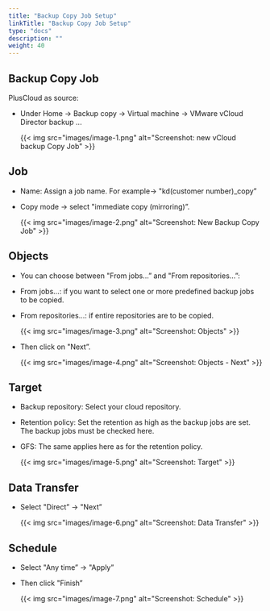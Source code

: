 ```yaml
---
title: "Backup Copy Job Setup"
linkTitle: "Backup Copy Job Setup"
type: "docs"
description: ""
weight: 40
---
```


## Backup Copy Job

PlusCloud as source:

-   Under Home → Backup copy → Virtual machine → VMware vCloud Director backup ...

    {{< img src="images/image-1.png" alt="Screenshot: new vCloud backup Copy Job" >}}

## Job

-   Name: Assign a job name. For example→ "kd(customer number)\_copy”

-   Copy mode → select "immediate copy (mirroring)”.

    {{< img src="images/image-2.png" alt="Screenshot: New Backup Copy Job" >}}

## Objects

-   You can choose between "From jobs...” and "From repositories...”:

-   From jobs…: if you want to select one or more predefined backup jobs to be copied.

-   From repositories...: if entire repositories are to be copied.

    {{< img src="images/image-3.png" alt="Screenshot: Objects" >}}

-   Then click on "Next”.

    {{< img src="images/image-4.png" alt="Screenshot: Objects - Next" >}}

## Target

-   Backup repository: Select your cloud repository.

-   Retention policy: Set the retention as high as the backup jobs are set. The backup jobs must be checked here.

-   GFS: The same applies here as for the retention policy.

    {{< img src="images/image-5.png" alt="Screenshot: Target" >}}

## Data Transfer

-   Select "Direct” → "Next”

    {{< img src="images/image-6.png" alt="Screenshot: Data Transfer" >}}

## Schedule

-   Select "Any time” → "Apply”

-   Then click "Finish”

    {{< img src="images/image-7.png" alt="Screenshot: Schedule" >}}
